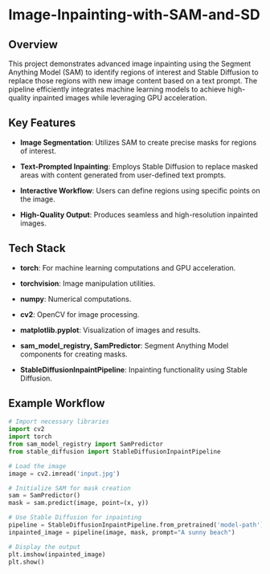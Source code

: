 # Image-Inpainting-with-SAM-and-SD

## Overview
This project demonstrates advanced image inpainting using the Segment Anything Model (SAM) to identify regions of interest and Stable Diffusion to replace those regions with new image content based on a text prompt. The pipeline efficiently integrates machine learning models to achieve high-quality inpainted images while leveraging GPU acceleration.

## Key Features
- **Image Segmentation**: Utilizes SAM to create precise masks for regions of interest.

- **Text-Prompted Inpainting**: Employs Stable Diffusion to replace masked areas with content generated from user-defined text prompts.

- **Interactive Workflow**: Users can define regions using specific points on the image.

- **High-Quality Output**: Produces seamless and high-resolution inpainted images.

## Tech Stack
- **torch**: For machine learning computations and GPU acceleration.

- **torchvision**: Image manipulation utilities.

- **numpy**: Numerical computations.

- **cv2**: OpenCV for image processing.

- **matplotlib.pyplot**: Visualization of images and results.

- **sam_model_registry, SamPredictor**: Segment Anything Model components for creating masks.

- **StableDiffusionInpaintPipeline**: Inpainting functionality using Stable Diffusion.

## Example Workflow

```python
# Import necessary libraries
import cv2
import torch
from sam_model_registry import SamPredictor
from stable_diffusion import StableDiffusionInpaintPipeline

# Load the image
image = cv2.imread('input.jpg')

# Initialize SAM for mask creation
sam = SamPredictor()
mask = sam.predict(image, point=(x, y))

# Use Stable Diffusion for inpainting
pipeline = StableDiffusionInpaintPipeline.from_pretrained('model-path')
inpainted_image = pipeline(image, mask, prompt="A sunny beach")

# Display the output
plt.imshow(inpainted_image)
plt.show()
```

